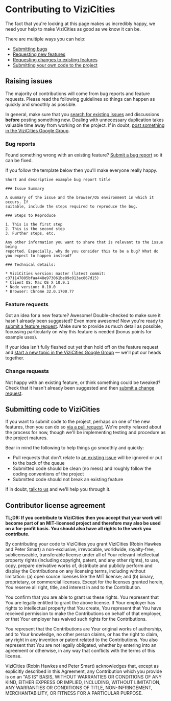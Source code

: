 # Contributing to ViziCities

The fact that you're looking at this page makes us incredibly happy, we need your help to make ViziCities as good as we know it can be.

There are multiple ways you can help:

* [Submitting bugs](#bug-reports)
* [Requesting new features](#feature-requests)
* [Requesting changes to existing features](#change-requests)
* [Submitting your own code to the project](#working-on-vizicities)

## Raising issues

The majority of contributions will come from bug reports and feature requests. Please read the following guidelines so things can happen as quickly and smoothly as possible.

In general, make sure that you [search for existing issues](https://github.com/robhawkes/vizicities/issues) and discussions __before__ posting something new. Dealing with unnecessary duplication takes valuable time away from working on the project. If in doubt, [post something in the ViziCities Google Group](https://groups.google.com/forum/#!forum/vizicities).

### Bug reports

Found something wrong with an existing feature? [Submit a bug report](https://github.com/robhawkes/vizicities/issues/new) so it can be fixed.

If you follow the template below then you'll make everyone really happy.

```
Short and descriptive example bug report title

### Issue Summary

A summary of the issue and the browser/OS environment in which it occurs. If
suitable, include the steps required to reproduce the bug.

### Steps to Reproduce

1. This is the first step
2. This is the second step
3. Further steps, etc.

Any other information you want to share that is relevant to the issue being
reported. Especially, why do you consider this to be a bug? What do you expect to happen instead?

### Technical details: 

* ViziCities version: master (latest commit: c371147805bfaa448e973061be89c013ac867d15)
* Client OS: Mac OS X 10.9.1
* Node version: 0.10.0
* Browser: Chrome 32.0.1700.77
```

### Feature requests

Got an idea for a new feature? Awesome! Double-checked to make sure it hasn't already been suggested? Even more awesome! Now you're ready to [submit a feature request](https://github.com/robhawkes/vizicities/issues/new). Make sure to provide as much detail as possible, focussing particularly on why this feature is needed (bonus points for example uses).

If your idea isn't fully fleshed out yet then hold off on the feature request and [start a new topic in the ViziCities Google Group](https://groups.google.com/forum/#!forum/vizicities) &mdash; we'll put our heads together.

### Change requests

Not happy with an existing feature, or think something could be tweaked? Check that it hasn't already been suggested and then [submit a change request](https://github.com/robhawkes/vizicities/issues/new).

## Submitting code to ViziCities

If you want to submit code to the project, perhaps on one of the new features, then you can do so [via a pull request](https://github.com/robhawkes/vizicities/pulls). We're pretty relaxed about the process for now, though we'll be implementing testing and procedure as the project matures.

Bear in mind the following to help things go smoothly and quickly:

* Pull requests that don't relate to [an existing issue](https://github.com/robhawkes/vizicities/issues) will be ignored or put to the back of the queue
* Submitted code should be clean (no mess) and roughly follow the coding conventions of the project
* Submitted code should not break an existing feature

If in doubt, [talk to us](https://github.com/robhawkes/vizicities#contact--community) and we'll help you through it.


## Contributor license agreement

__TL;DR: If you contribute to ViziCities then you accept that your work will become part of an MIT-licensed project and therefore may also be used on a for-profit basis. You should also have all rights to the work you contribute.__

By contributing your code to ViziCities you grant ViziCities (Robin Hawkes and Peter Smart) a non-exclusive, irrevocable, worldwide, royalty-free, sublicenseable, transferable license under all of Your relevant intellectual property rights (including copyright, patent, and any other rights), to use, copy, prepare derivative works of, distribute and publicly perform and display the Contributions on any licensing terms, including without limitation: (a) open source licenses like the MIT license; and (b) binary, proprietary, or commercial licenses. Except for the licenses granted herein, You reserve all right, title, and interest in and to the Contribution.

You confirm that you are able to grant us these rights. You represent that You are legally entitled to grant the above license. If Your employer has rights to intellectual property that You create, You represent that You have received permission to make the Contributions on behalf of that employer, or that Your employer has waived such rights for the Contributions.

You represent that the Contributions are Your original works of authorship, and to Your knowledge, no other person claims, or has the right to claim, any right in any invention or patent related to the Contributions. You also represent that You are not legally obligated, whether by entering into an agreement or otherwise, in any way that conflicts with the terms of this license.

ViziCities (Robin Hawkes and Peter Smart) acknowledges that, except as explicitly described in this Agreement, any Contribution which you provide is on an "AS IS" BASIS, WITHOUT WARRANTIES OR CONDITIONS OF ANY KIND, EITHER EXPRESS OR IMPLIED, INCLUDING, WITHOUT LIMITATION, ANY WARRANTIES OR CONDITIONS OF TITLE, NON-INFRINGEMENT, MERCHANTABILITY, OR FITNESS FOR A PARTICULAR PURPOSE.